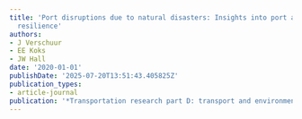 ```yaml
---
title: 'Port disruptions due to natural disasters: Insights into port and logistics
  resilience'
authors:
- J Verschuur
- EE Koks
- JW Hall
date: '2020-01-01'
publishDate: '2025-07-20T13:51:43.405825Z'
publication_types:
- article-journal
publication: '*Transportation research part D: transport and environment*'
---
```

